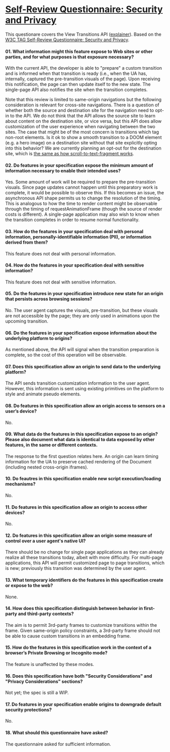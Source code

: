 # [Self-Review Questionnaire: Security and Privacy](https://w3ctag.github.io/security-questionnaire/)

This questionare covers the View Transitions API ([explainer](https://github.com/WICG/view-transitions)). Based on the [W3C TAG Self-Review Questionnaire: Security and Privacy](https://w3ctag.github.io/security-questionnaire/).

#### 01. What information might this feature expose to Web sites or other parties, and for what purposes is that exposure necessary?

With the current API, the developer is able to "prepare" a custom transition and is informed when that transition is ready (i.e., when the UA has, internally, captured the pre-transition visuals of the page). Upon receiving this notification, the page can then update itself to the new state.  The single-page API also notifies the site when the transition completes.

Note that this review is limited to same-origin navigations but the following consideration is relevant for cross-site navigations. There is a question of whether both the source and destination site for the navigation need to opt-in to the API. We do not think that the API allows the source site to learn about content on the destination site, or vice versa, but this API does allow customization of the user experience when navigating between the two sites. The case that might be of the most concern is transitions which tag non-root elements. Is it ok to show a smooth transition to a DOOM element (e.g. a hero image) on a destination site without that site explicitly opting into this behavior? We are currently planning an opt-out for the destination site, which is [the same as how scroll-to-text-fragment works](https://web.dev/text-fragments/#disabling-text-fragments).

#### 02. Do features in your specification expose the minimum amount of information necessary to enable their intended uses?

Yes. Some amount of work will be required to prepare the pre-transition visuals. Since page updates cannot happen until this preparatory work is complete, it would be possible to observe this. If this becomes an issue, the asynchronous API shape permits us to change the resolution of the timing. This is analogous to how the time to render content might be observable through the timing of requestAnimationFrame (though the source of render costs is different). A single-page application may also wish to know when the transition completes in order to resume normal functionality.

#### 03. How do the features in your specification deal with personal information, personally-identifiable information (PII), or information derived from them?

This feature does not deal with personal information.

#### 04. How do the features in your specification deal with sensitive information?

This feature does not deal with sensitive information.

#### 05. Do the features in your specification introduce new state for an origin that persists across browsing sessions?

No. The user agent captures the visuals, pre-transition, but these visuals are not accessible by the page; they are only used in animations upon the upcoming transition.

#### 06. Do the features in your specification expose information about the underlying platform to origins?

As mentioned above, the API will signal when the transition preparation is complete, so the cost of this operation will be observable.

#### 07. Does this specification allow an origin to send data to the underlying platform?

The API sends transition customization information to the user agent. However, this information is sent using existing primitives on the platform to style and animate pseudo elements.

#### 08. Do features in this specification allow an origin access to sensors on a user’s device?

No.

#### 09. What data do the features in this specification expose to an origin? Please also document what data is identical to data exposed by other features, in the same or different contexts.

The response to the first question relates here. An origin can learn timing information for the UA to preserve cached rendering of the Document (including nested cross-origin iframes).

#### 10. Do feautres in this specification enable new script execution/loading  mechanisms?

No.

#### 11. Do features in this specification allow an origin to access other devices?

No.

#### 12. Do features in this specification allow an origin some measure of control over a user agent's native UI?

There should be no change for single page applications as they can already realize all these transitions today, albeit with more difficulty. For multi-page applications, this API will permit customized page to page transitions, which is new; previously this transition was determined by the user agent.

#### 13. What temporary identifiers do the features in this specification create or expose to the web?

None.

#### 14. How does this specification distinguish between behavior in first-party and third-party contexts?

The aim is to permit 3rd-party frames to customize transitions within the frame. Given same-origin policy constraints, a 3rd-party frame should not be able to cause custom transitions in an embedding frame.

#### 15. How do the features in this specification work in the context of a browser’s Private Browsing or Incognito mode?

The feature is unaffected by these modes.

#### 16. Does this specification have both "Security Considerations" and "Privacy Considerations" sections?

Not yet; the spec is still a WIP.

#### 17. Do features in your specification enable origins to downgrade default security protections?

No.

#### 18. What should this questionnaire have asked?

The questionnaire asked for sufficient information.

